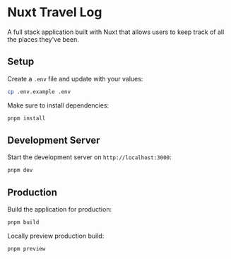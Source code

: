 # Nuxt Travel Log

A full stack application built with Nuxt that allows users to keep track of all the places they've been.

## Setup

Create a `.env` file and update with your values:

```sh
cp .env.example .env
```

Make sure to install dependencies:

```bash
pnpm install
```

## Development Server

Start the development server on `http://localhost:3000`:

```bash
pnpm dev
```

## Production

Build the application for production:

```bash
pnpm build
```

Locally preview production build:

```bash
pnpm preview
```
